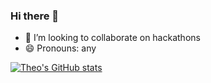 ### Hi there 👋

- 👯 I’m looking to collaborate on hackathons
- 😄 Pronouns: any

[![Theo's GitHub stats](https://github-readme-stats.vercel.app/api?username=dumax315)](https://github.com/anuraghazra/github-readme-stats)
